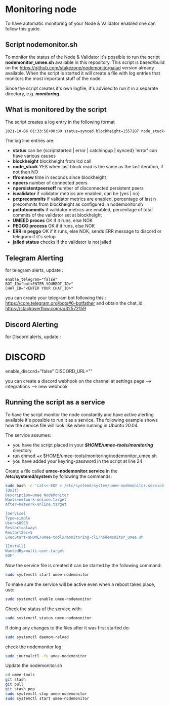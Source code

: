 # Monitoring node

To have automatic monitoring of your Node & Validator enabled one can follow this guide.

## Script nodemonitor.sh

To monitor the status of the Node & Validator it's possible to run the script **nodemonitor_umee.sh** available in this repository.
This script is based/build on the <https://github.com/stakezone/nodemonitorgaiad> version already available.
When the script is started it will create a file with log entries that monitors the most important stuff of the node.

Since the script creates it's own logfile, it's advised to run it in a separate directory, e.g. **_monitoring_**.

## What is monitored by the script

The script creates a log entry in the following format

```bash
2021-10-06 01:33:56+00:00 status=synced blockheight=1557207 node_stuck=NO tfromnow=7 npeers=12 npersistentpeersoff=1 isvalidator=yes pctprecommits=1.00 pcttotcommits=1.0  mpc_eligibility=OK
```

The log line entries are:

* **status** can be {scriptstarted | error | catchingup | synced} 'error' can have various causes
* **blockheight** blockheight from lcd call
* **node_stuck** YES when last block read is the same as the last iteration, if not then NO
* **tfromnow** time in seconds since blockheight
* **npeers** number of connected peers
* **npersistentpeersoff** number of disconnected persistent peers
* **isvalidator** if validator metrics are enabled, can be {yes | no}
* **pctprecommits** if validator metrics are enabled, percentage of last n precommits from blockheight as configured in nodemonitor.sh
* **pcttotcommits** if validator metrics are enabled, percentage of total commits of the validator set at blockheight
* **UMEED proces** OK if it runs, else NOK
* **PEGGO process** OK if it runs, else NOK
* **ERR in peggo** OK if it runs, else NOK, sends ERR message to discord or telegram if it's setup
* **jailed status** checks if the validator is not jailed

## Telegram Alerting

for telegram alerts, update :

```text
enable_telegram="false"
BOT_ID="bot<ENTER_YOURBOT_ID>"
CHAT_ID="<ENTER YOUR CHAT_ID>"
```

you can create your telegram bot following this : <https://core.telegram.org/bots#6-botfather> and obtain the chat_id <https://stackoverflow.com/a/32572159>

## Discord Alerting

for Discord alerts, update :

# DISCORD
enable_discord="false"
DISCORD_URL="<ENTER YOUR DISCORD WEBHOOK>"

you can create a discord webhook on the channel at settings page --> integrations --> new webhook

## Running the script as a service

To have the script monitor the node constantly and have active alerting available it's possible to run it as a service.
The following example shows how the service file will look like when running in Ubuntu 20.04.

The service assumes:

* you have the script placed in your **_$HOME/umee-tools/monitoring_** directory
* run chmod +x $HOME/umee-tools/monitoring/nodemonitor_umee.sh
* you have added your keyring-password in the script at line 24

Create a file called **umee-nodemonitor.service** in the **/etc/systemd/system** by following the commands:

```bash
sudo bash -c 'cat<<-EOF > /etc/systemd/system/umee-nodemonitor.service
[Unit]
Description=umee NodeMonitor
Wants=network-online.target
After=network-online.target

[Service]
Type=simple
User=$USER
Restart=always
RestartSec=5
ExecStart=$HOME/umee-tools/monitoring-cli/nodemonitor_umee.sh

[Install]
WantedBy=multi-user.target
EOF'
```

Now the service file is created it can be started by the following command:

```bash
sudo systemctl start umee-nodemonitor
```

To make sure the service will be active even when a reboot takes place, use:

```bash
sudo systemctl enable umee-nodemonitor
```

Check the status of the service with:

```bash
sudo systemctl status umee-nodemonitor
```

If doing any changes to the files after it was first started do:

```bash
sudo systemctl daemon-reload
```

check the nodemonitor log

```bash
sudo journalctl -fu umee-nodemonitor
```

Update the nodemonitor.sh

```bash
cd umee-tools
git stash
git pull
git stash pop
sudo systemctl stop umee-nodemonitor
sudo systemctl start umee-nodemonitor
```
